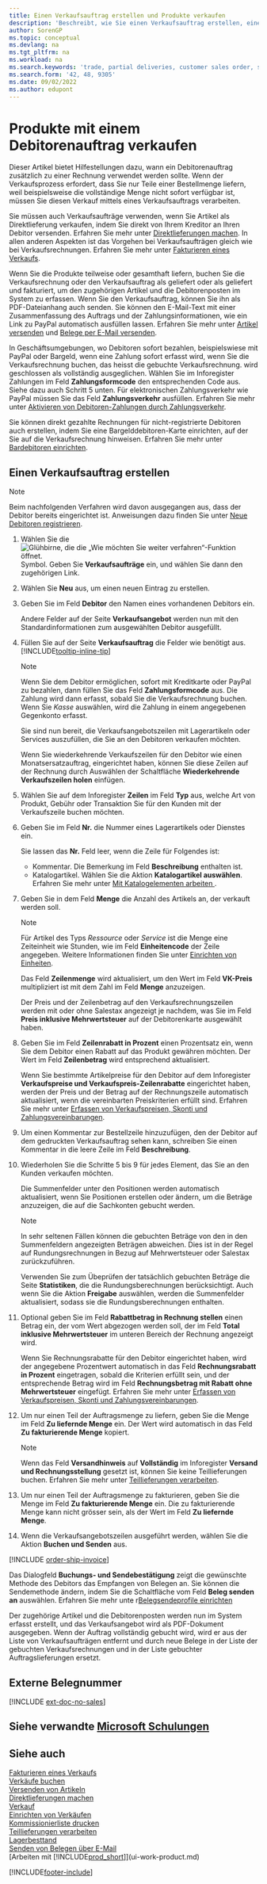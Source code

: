 ```yaml
---
title: Einen Verkaufsauftrag erstellen und Produkte verkaufen
description: 'Beschreibt, wie Sie einen Verkaufsauftrag erstellen, einen Vertrag mit einem Debitoren erfassen, Produkte unter bestimmten Bedingungen verkaufen oder kaufen.'
author: SorenGP
ms.topic: conceptual
ms.devlang: na
ms.tgt_pltfrm: na
ms.workload: na
ms.search.keywords: 'trade, partial deliveries, customer sales order, shipping advice, partial shipments,'
ms.search.form: '42, 48, 9305'
ms.date: 09/02/2022
ms.author: edupont
---
```

# <a name="sell-products-with-a-customer-sales-order" />Produkte mit einem Debitorenauftrag verkaufen

Dieser Artikel bietet Hilfestellungen dazu, wann ein Debitorenauftrag zusätzlich zu einer Rechnung verwendet werden sollte. Wenn der Verkaufsprozess erfordert, dass Sie nur Teile einer Bestellmenge liefern, weil beispielsweise die vollständige Menge nicht sofort verfügbar ist, müssen Sie diesen Verkauf mittels eines Verkaufsauftrags verarbeiten.

Sie müssen auch Verkaufsaufträge verwenden, wenn Sie Artikel als Direktlieferung verkaufen, indem Sie direkt von Ihrem Kreditor an Ihren Debitor versenden. Erfahren Sie mehr unter [Direktlieferungen machen](sales-how-drop-shipment.md). In allen anderen Aspekten ist das Vorgehen bei Verkaufsaufträgen gleich wie bei Verkaufsrechnungen. Erfahren Sie mehr unter [Fakturieren eines Verkaufs](sales-how-invoice-sales.md).

Wenn Sie die Produkte teilweise oder gesamthaft liefern, buchen Sie die Verkaufsrechnung oder den Verkaufsauftrag als geliefert oder als geliefert und fakturiert, um den zugehörigen Artikel und die Debitorenposten im System zu erfassen. Wenn Sie den Verkaufsauftrag, können Sie ihn als PDF-Dateianhang auch senden. Sie können den E-Mail-Text mit einer Zusammenfassung des Auftrags und der Zahlungsinformationen, wie ein Link zu PayPal automatisch ausfüllen lassen. Erfahren Sie mehr unter [Artikel versenden](warehouse-how-ship-items.md) und [Belege per E-Mail versenden](ui-how-send-documents-email.md).

In Geschäftsumgebungen, wo Debitoren sofort bezahlen, beispielswiese mit PayPal oder Bargeld, wenn eine Zahlung sofort erfasst wird, wenn Sie die Verkaufsrechnung buchen, das heisst die gebuchte Verkaufsrechnung. wird geschlossen als vollständig ausgeglichen. Wählen Sie im Inforegister Zahlungen im Feld **Zahlungsformcode** den entsprechenden Code aus. Siehe dazu auch Schritt 5 unten. Für elektronischen Zahlungsverkehr wie PayPal müssen Sie das Feld **Zahlungsverkehr** ausfüllen. Erfahren Sie mehr unter [Aktivieren von Debitoren-Zahlungen durch Zahlungsverkehr](sales-how-enable-payment-service-extensions.md).

Sie können direkt gezahlte Rechnungen für nicht-registrierte Debitoren auch erstellen, indem Sie eine Bargelddebitoren-Karte einrichten, auf der Sie auf die Verkaufsrechnung hinweisen. Erfahren Sie mehr unter [Bardebitoren einrichten](finance-how-to-set-up-cash-customers.md).

## <a name="create-a-sales-order" />Einen Verkaufsauftrag erstellen

> [!NOTE]  
> Beim nachfolgenden Verfahren wird davon ausgegangen aus, dass der Debitor bereits eingerichtet ist. Anweisungen dazu finden Sie unter [Neue Debitoren registrieren](sales-how-register-new-customers.md).

1. Wählen Sie die ![Glühbirne, die die „Wie möchten Sie weiter verfahren“-Funktion öffnet.](media/ui-search/search_small.png "Wie möchten Sie weiter verfahren?") Symbol. Geben Sie **Verkaufsaufträge** ein, und wählen Sie dann den zugehörigen Link.
2. Wählen Sie **Neu** aus, um einen neuen Eintrag zu erstellen.
3. Geben Sie im Feld **Debitor** den Namen eines vorhandenen Debitors ein.

    Andere Felder auf der Seite **Verkaufsangebot** werden nun mit den Standardinformationen zum ausgewählten Debitor ausgefüllt.  

4. Füllen Sie auf der Seite **Verkaufsauftrag** die Felder wie benötigt aus. [!INCLUDE[tooltip-inline-tip](includes/tooltip-inline-tip_md.md)]

    > [!NOTE]  
    > Wenn Sie dem Debitor ermöglichen, sofort mit Kreditkarte oder PayPal zu bezahlen, dann füllen Sie das Feld **Zahlungsformcode** aus. Die Zahlung wird dann erfasst, sobald Sie die Verkaufsrechnung buchen. Wenn Sie *Kasse* auswählen, wird die Zahlung in einem angegebenen Gegenkonto erfasst.

    Sie sind nun bereit, die Verkaufsangebotszeilen mit Lagerartikeln oder Services auszufüllen, die Sie an den Debitoren verkaufen möchten.

    Wenn Sie wiederkehrende Verkaufszeilen für den Debitor wie einen Monatsersatzauftrag, eingerichtet haben, können Sie diese Zeilen auf der Rechnung durch Auswählen der Schaltfläche **Wiederkehrende Verkaufszeilen holen** einfügen.
5. Wählen Sie auf dem Inforegister **Zeilen** im Feld **Typ** aus, welche Art von Produkt, Gebühr oder Transaktion Sie für den Kunden mit der Verkaufszeile buchen möchten.

6. Geben Sie im Feld **Nr.** die Nummer eines Lagerartikels oder Dienstes ein.

    Sie lassen das **Nr.** Feld leer, wenn die Zeile für Folgendes ist:

    * Kommentar. Die Bemerkung im Feld **Beschreibung** enthalten ist.
    * Katalogartikel. Wählen Sie die Aktion **Katalogartikel auswählen**. Erfahren Sie mehr unter [Mit Katalogelementen arbeiten ](inventory-how-work-nonstock-items.md).
7. Geben Sie in dem Feld **Menge** die Anzahl des Artikels an, der verkauft werden soll.

    > [!NOTE]  
    > Für Artikel des Typs *Ressource* oder *Service* ist die Menge eine Zeiteinheit wie Stunden, wie im Feld **Einheitencode** der Zeile angegeben. Weitere Informationen finden Sie unter [Einrichten von Einheiten](inventory-how-setup-units-of-measure.md).

    Das Feld **Zeilenmenge** wird aktualisiert, um den Wert im Feld **VK-Preis** multipliziert ist mit dem Zahl im Feld **Menge** anzuzeigen.

    Der Preis und der Zeilenbetrag auf den Verkaufsrechnungszeilen werden mit oder ohne Salestax angezeigt je nachdem, was Sie im Feld **Preis inklusive Mehrwertsteuer** auf der Debitorenkarte ausgewählt haben.
8. Geben Sie im Feld **Zeilenrabatt in Prozent** einen Prozentsatz ein, wenn Sie dem Debitor einen Rabatt auf das Produkt gewähren möchten. Der Wert im Feld **Zeilenbetrag** wird entsprechend aktualisiert.

    Wenn Sie bestimmte Artikelpreise für den Debitor auf dem Inforegister **Verkaufspreise und Verkaufspreis-Zeilenrabatte** eingerichtet haben, werden der Preis und der Betrag auf der Rechnungszeile automatisch aktualisiert, wenn die vereinbarten Preiskriterien erfüllt sind. Erfahren Sie mehr unter [Erfassen von Verkaufspreisen, Skonti und Zahlungsvereinbarungen](sales-how-record-sales-price-discount-payment-agreements.md).
9. Um einen Kommentar zur Bestellzeile hinzuzufügen, den der Debitor auf dem gedruckten Verkaufsauftrag sehen kann, schreiben Sie einen Kommentar in die leere Zeile im Feld **Beschreibung**.  
10. Wiederholen Sie die Schritte 5 bis 9 für jedes Element, das Sie an den Kunden verkaufen möchten.

    Die Summenfelder unter den Positionen werden automatisch aktualisiert, wenn Sie Positionen erstellen oder ändern, um die Beträge anzuzeigen, die auf die Sachkonten gebucht werden.

    > [!NOTE]
    > In sehr seltenen Fällen können die gebuchten Beträge von den in den Summenfeldern angezeigten Beträgen abweichen. Dies ist in der Regel auf Rundungsrechnungen in Bezug auf Mehrwertsteuer oder Salestax zurückzuführen.
    >
    > Verwenden Sie zum Übeprüfen der tatsächlich gebuchten Beträge die Seite **Statistiken**, die die Rundungsberechnungen berücksichtigt. Auch wenn Sie die Aktion **Freigabe** auswählen, werden die Summenfelder aktualisiert, sodass sie die Rundungsberechnungen enthalten.  

11. Optional geben Sie im Feld **Rabattbetrag in Rechnung stellen** einen Betrag ein, der vom Wert abgezogen werden soll, der im Feld **Total inklusive Mehrwertsteuer** im unteren Bereich der Rechnung angezeigt wird.

    Wenn Sie Rechnungsrabatte für den Debitor eingerichtet haben, wird der angegebene Prozentwert automatisch in das Feld **Rechnungsrabatt in Prozent** eingetragen, sobald die Kriterien erfüllt sein, und der entsprechende Betrag wird im Feld **Rechnungsbetrag mit Rabatt ohne Mehrwertsteuer** eingefügt. Erfahren Sie mehr unter [Erfassen von Verkaufspreisen, Skonti und Zahlungsvereinbarungen](sales-how-record-sales-price-discount-payment-agreements.md).
12. Um nur einen Teil der Auftragsmenge zu liefern, geben Sie die Menge im Feld **Zu liefernde Menge** ein. Der Wert wird automatisch in das Feld **Zu fakturierende Menge** kopiert.

    > [!NOTE]
    > Wenn das Feld **Versandhinweis** auf **Vollständig** im Inforegister **Versand und Rechnungsstellung** gesetzt ist, können Sie keine Teillieferungen buchen. Erfahren Sie mehr unter [Teillieferungen verarbeiten](sales-how-send-partial-shipments.md).
13. Um nur einen Teil der Auftragsmenge zu fakturieren, geben Sie die Menge im Feld **Zu fakturierende Menge** ein. Die zu fakturierende Menge kann nicht grösser sein, als der Wert im Feld **Zu liefernde Menge**.  
14. Wenn die Verkaufsangebotszeilen ausgeführt werden, wählen Sie die Aktion **Buchen und Senden** aus.

[!INCLUDE [order-ship-invoice](includes/order-ship-invoice.md)]

Das Dialogfeld **Buchungs- und Sendebestätigung** zeigt die gewünschte Methode des Debitors das Empfangen von Belegen an. Sie können die Sendemethode ändern, indem Sie die Schaltfläche vom Feld **Beleg senden an** auswählen. Erfahren Sie mehr unte r[Belegsendeprofile einrichten](sales-how-setup-document-send-profiles.md)

Der zugehörige Artikel und die Debitorenposten werden nun im System erfasst erstellt, und das Verkaufsangebot wird als PDF-Dokument ausgegeben. Wenn der Auftrag vollständig gebucht wird, wird er aus der Liste von Verkaufsaufträgen entfernt und durch neue Belege in der Liste der gebuchten Verkaufsrechnungen und in der Liste gebuchter Auftragslieferungen ersetzt.  

## <a name="external-document-number" />Externe Belegnummer

[!INCLUDE [ext-doc-no-sales](includes/ext-doc-no-sales.md)]

## <a name="see-related-microsoft-trainingtrainingmodulescreate-sales-documents-dynamics-365-business-central" />Siehe verwandte [Microsoft Schulungen](/training/modules/create-sales-documents-dynamics-365-business-central/)

## <a name="see-also" />Siehe auch

[Fakturieren eines Verkaufs](sales-how-invoice-sales.md)  
[Verkäufe buchen](ui-post-sales.md)  
[Versenden von Artikeln](warehouse-how-ship-items.md)  
[Direktlieferungen machen](sales-how-drop-shipment.md)  
[Verkauf](sales-manage-sales.md)  
[Einrichten von Verkäufen](sales-setup-sales.md)  
[Kommissionierliste drucken](sales-how-print-picking-list.md)  
[Teillieferungen verarbeiten](sales-how-send-partial-shipments.md)  
[Lagerbesttand](inventory-manage-inventory.md)  
[Senden von Belegen über E-Mail](ui-how-send-documents-email.md)  
[Arbeiten mit [!INCLUDE[prod_short](includes/prod_short.md)]](ui-work-product.md)  

[!INCLUDE[footer-include](includes/footer-banner.md)]
